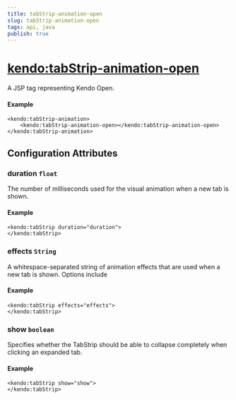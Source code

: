 ```yaml
---
title: tabStrip-animation-open
slug: tabStrip-animation-open
tags: api, java
publish: true
---
```


# <kendo:tabStrip-animation-open>
A JSP tag representing Kendo Open.

#### Example
    <kendo:tabStrip-animation>
        <kendo:tabStrip-animation-open></kendo:tabStrip-animation-open>
    </kendo:tabStrip-animation>


## Configuration Attributes


### duration `float`

The number of milliseconds used for the visual animation when a new tab is shown.

#### Example
    <kendo:tabStrip duration="duration">
    </kendo:tabStrip>



### effects `String`

A whitespace-separated string of animation effects that are used when a new tab is shown. Options include

#### Example
    <kendo:tabStrip effects="effects">
    </kendo:tabStrip>



### show `boolean`

Specifies whether the TabStrip should be able to collapse completely when clicking an expanded tab.

#### Example
    <kendo:tabStrip show="show">
    </kendo:tabStrip>


